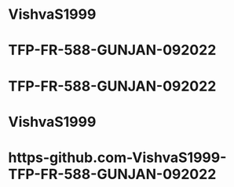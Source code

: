 # VishvaS1999
# TFP-FR-588-GUNJAN-092022
# TFP-FR-588-GUNJAN-092022
# VishvaS1999
# https-github.com-VishvaS1999-TFP-FR-588-GUNJAN-092022
